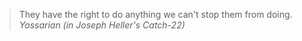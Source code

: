 >They have the right to do anything we can't stop them from doing.
><cite>Yossarian (in Joseph Heller's *Catch-22*)</cite>
